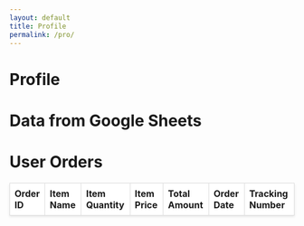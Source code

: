 ```yaml
---
layout: default
title: Profile
permalink: /pro/
---
```


# Profile



<!DOCTYPE html>
<html lang="en">
<head>
  <meta charset="UTF-8">
  <meta name="viewport" content="width=device-width, initial-scale=1.0">
  <title>Google Sheets Data</title>
  <style>
/* Table Styles */
table {
  width: 100%;
  border-collapse: collapse;
  margin: 20px 0;
  background-color: #fff;
  box-shadow: 0 2px 4px rgba(0, 0, 0, 0.1);
}

th, td {
  padding: 12px 15px;
  text-align: left;
  border: 1px solid #ddd;
}

/* Header Row */
th {
  background-color: #4CAF50;
  color: white;
  font-weight: bold;
}

/* Alternating Row Colors */
tr:nth-child(even) {
  background-color: #f2f2f2;
}

/* Hover Effect */
tr:hover {
  background-color: #f1f1f1;
}

/* Responsive Table */
@media screen and (max-width: 768px) {
  table {
    display: block;
    overflow-x: auto;
    white-space: nowrap;
  }

  th, td {
    font-size: 14px;
  }
}
    
    table {
      width: 100%;
      border-collapse: collapse;
    }
    th, td {
      padding: 8px;
      text-align: left;
      border: 1px solid #ddd;
    }
  </style>
</head>
<body>

  <h1>Data from Google Sheets</h1>

<!DOCTYPE html>
<html lang="en">
<head>
  <meta charset="UTF-8">
  <meta name="viewport" content="width=device-width, initial-scale=1.0">
  <title>Order Data</title>
  <link rel="stylesheet" href="styles.css"> <!-- Link your CSS file -->
</head>
<body>
  <h1>User Orders</h1>
  <table id="orderTable">
    <thead>
      <tr>
        <th>Order ID</th>
        <th>Item Name</th>
        <th>Item Quantity</th>
        <th>Item Price</th>
        <th>Total Amount</th>
        <th>Order Date</th>
        <th>Tracking Number</th>
      </tr>
    </thead>
    <tbody>
      <!-- Data will be dynamically added here -->
    </tbody>
  </table>

</body>
</html>


  <script>
document.addEventListener("DOMContentLoaded", function () {
  const loggedInEmail = "johndoe@example.com"; // Simulate the logged-in user's email
  const tableBody = document.getElementById("orderTable").querySelector("tbody");

  fetch("orders.json") // Replace with your JSON file's path
    .then(response => response.json())
    .then(data => {
      const userOrders = data.filter(order => order.Email === loggedInEmail);

      if (userOrders.length > 0) {
        userOrders.forEach(order => {
          const row = document.createElement("tr");

          row.innerHTML = `
            <td>${order["Order ID"]}</td>
            <td>${order["Item Name"]}</td>
            <td>${order["Item Quantity"]}</td>
            <td>$${order["Item Price"].toFixed(2)}</td>
            <td>$${order["Total Amount"].toFixed(2)}</td>
            <td>${order["Order Date"]}</td>
            <td>${order["Tracking Number"]}</td>
          `;

          tableBody.appendChild(row);
        });
      } else {
        tableBody.innerHTML = `
          <tr>
            <td colspan="7" style="text-align: center;">No orders found for this user.</td>
          </tr>
        `;
      }
    })
    .catch(error => {
      console.error("Error fetching JSON:", error);
      tableBody.innerHTML = `
        <tr>
          <td colspan="7" style="text-align: center;">Error loading data. Please try again later.</td>
        </tr>
      `;
    });
});

  </script>

</body>
</html>

